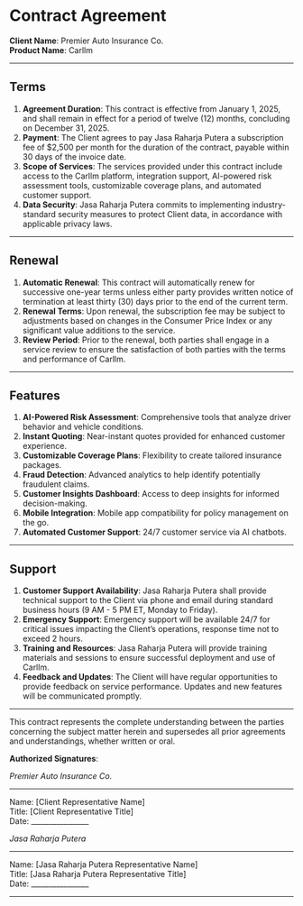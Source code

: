 
# Contract Agreement

**Client Name**: Premier Auto Insurance Co.  
**Product Name**: Carllm  

---

## Terms

1. **Agreement Duration**: This contract is effective from January 1, 2025, and shall remain in effect for a period of twelve (12) months, concluding on December 31, 2025. 
2. **Payment**: The Client agrees to pay Jasa Raharja Putera a subscription fee of $2,500 per month for the duration of the contract, payable within 30 days of the invoice date.
3. **Scope of Services**: The services provided under this contract include access to the Carllm platform, integration support, AI-powered risk assessment tools, customizable coverage plans, and automated customer support.
4. **Data Security**: Jasa Raharja Putera commits to implementing industry-standard security measures to protect Client data, in accordance with applicable privacy laws.

---

## Renewal

1. **Automatic Renewal**: This contract will automatically renew for successive one-year terms unless either party provides written notice of termination at least thirty (30) days prior to the end of the current term.
2. **Renewal Terms**: Upon renewal, the subscription fee may be subject to adjustments based on changes in the Consumer Price Index or any significant value additions to the service.
3. **Review Period**: Prior to the renewal, both parties shall engage in a service review to ensure the satisfaction of both parties with the terms and performance of Carllm.

---

## Features

1. **AI-Powered Risk Assessment**: Comprehensive tools that analyze driver behavior and vehicle conditions.
2. **Instant Quoting**: Near-instant quotes provided for enhanced customer experience.
3. **Customizable Coverage Plans**: Flexibility to create tailored insurance packages.
4. **Fraud Detection**: Advanced analytics to help identify potentially fraudulent claims.
5. **Customer Insights Dashboard**: Access to deep insights for informed decision-making.
6. **Mobile Integration**: Mobile app compatibility for policy management on the go.
7. **Automated Customer Support**: 24/7 customer service via AI chatbots.

---

## Support

1. **Customer Support Availability**: Jasa Raharja Putera shall provide technical support to the Client via phone and email during standard business hours (9 AM - 5 PM ET, Monday to Friday).
2. **Emergency Support**: Emergency support will be available 24/7 for critical issues impacting the Client’s operations, response time not to exceed 2 hours.
3. **Training and Resources**: Jasa Raharja Putera will provide training materials and sessions to ensure successful deployment and use of Carllm.
4. **Feedback and Updates**: The Client will have regular opportunities to provide feedback on service performance. Updates and new features will be communicated promptly.

---

This contract represents the complete understanding between the parties concerning the subject matter herein and supersedes all prior agreements and understandings, whether written or oral.

**Authorized Signatures**:

*Premier Auto Insurance Co.*  
_________________________  
Name: [Client Representative Name]  
Title: [Client Representative Title]  
Date: ________________

*Jasa Raharja Putera*  
_________________________  
Name: [Jasa Raharja Putera Representative Name]  
Title: [Jasa Raharja Putera Representative Title]  
Date: ________________

--- 
